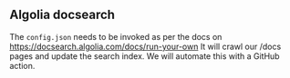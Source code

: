 ## Algolia docsearch

The `config.json` needs to be invoked as per the docs on https://docsearch.algolia.com/docs/run-your-own
It will crawl our /docs pages and update the search index. We will automate this with a GitHub action.
